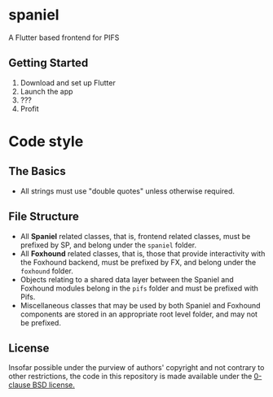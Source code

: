# spaniel

A Flutter based frontend for PIFS

## Getting Started

1. Download and set up Flutter
2. Launch the app
3. ???
4. Profit

# Code style

## The Basics

 * All strings must use "double quotes" unless otherwise required.

## File Structure

 * All **Spaniel** related classes, that is, frontend related classes, must be prefixed by SP, and belong under the `spaniel` folder.
 * All **Foxhound** related classes, that is, those that provide interactivity with the Foxhound backend, must be prefixed by FX, and belong under the `foxhound` folder.
 * Objects relating to a shared data layer between the Spaniel and Foxhound modules belong in the `pifs` folder and must be prefixed with Pifs.
 * Miscellaneous classes that may be used by both Spaniel and Foxhound components are stored in an appropriate root level folder, and may not be prefixed.

## License

Insofar possible under the purview of authors' copyright and not contrary to
other restrictions, the code in this repository is made available under the
[0-clause BSD license.](./LICENSE)
